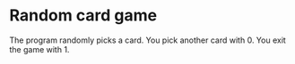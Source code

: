 
# Random card game

The program randomly picks a card.
You pick another card with 0.
You exit the game with 1.
